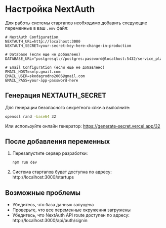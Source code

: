 # Настройка NextAuth

Для работы системы стартапов необходимо добавить следующие переменные в ваш `.env` файл:

```env
# NextAuth Configuration
NEXTAUTH_URL=http://localhost:3000
NEXTAUTH_SECRET=your-secret-key-here-change-in-production

# Database (если еще не добавлено)
DATABASE_URL="postgresql://postgres:password@localhost:5432/service_platform"

# Email Configuration (если еще не добавлено)
EMAIL_HOST=smtp.gmail.com
EMAIL_USER=skodagrodno2006@gmail.com
EMAIL_PASS=your-app-password-here
```

## Генерация NEXTAUTH_SECRET

Для генерации безопасного секретного ключа выполните:

```bash
openssl rand -base64 32
```

Или используйте онлайн генератор: https://generate-secret.vercel.app/32

## После добавления переменных

1. Перезапустите сервер разработки:
   ```bash
   npm run dev
   ```

2. Система стартапов будет доступна по адресу: http://localhost:3000/startups

## Возможные проблемы

- Убедитесь, что база данных запущена
- Проверьте, что все переменные окружения загружены
- Убедитесь, что NextAuth API route доступен по адресу: http://localhost:3000/api/auth/signin

